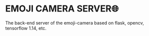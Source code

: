 # EMOJI CAMERA SERVER🌐
The back-end server of the emoji-camera based on flask, opencv, tensorflow 1.14, etc.
